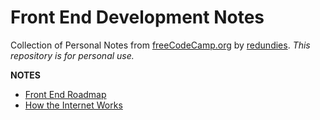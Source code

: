 # Front End Development Notes
Collection of Personal Notes from [freeCodeCamp.org](https://freecodecamp.org) by [redundies](https://github.com/redundies). *This repository is for personal use.*

**NOTES**
- [Front End Roadmap](./01-front-end-roadmap/01-01.md)
- [How the Internet Works](./02-how-the-internet-works/02-01.md)